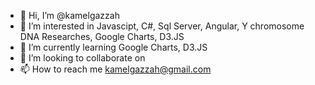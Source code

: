 - 👋 Hi, I’m @kamelgazzah
- 👀 I’m interested in Javascipt, C#, Sql Server, Angular, Y chromosome DNA Researches, Google Charts, D3.JS
- 🌱 I’m currently learning Google Charts, D3.JS
- 💞️ I’m looking to collaborate on 
- 📫 How to reach me kamelgazzah@gmail.com

<!---
kamelgazzah/kamelgazzah is a ✨ special ✨ repository because its `README.md` (this file) appears on your GitHub profile.
You can click the Preview link to take a look at your changes.
--->
